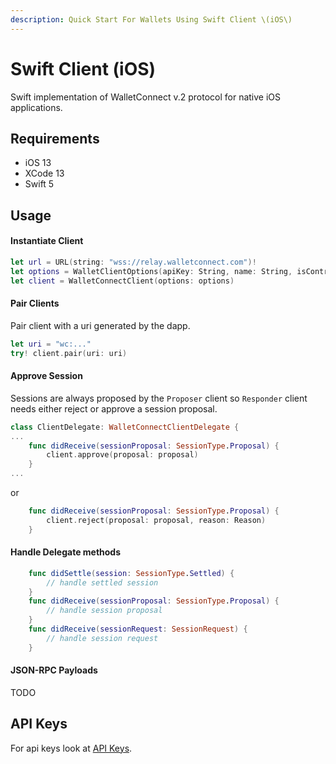 ```yaml
---
description: Quick Start For Wallets Using Swift Client \(iOS\)
---
```


# Swift Client \(iOS\)

Swift implementation of WalletConnect v.2 protocol for native iOS applications.
## Requirements 
- iOS 13
- XCode 13
- Swift 5

## Usage
#### Instantiate Client
```Swift
let url = URL(string: "wss://relay.walletconnect.com")!
let options = WalletClientOptions(apiKey: String, name: String, isController: true, metadata: AppMetadata(name: String?, description: String?, url: String?, icons: [String]?), relayURL: url)
let client = WalletConnectClient(options: options)
```
#### Pair Clients
Pair client with a uri generated by the dapp.
```Swift
let uri = "wc:..."
try! client.pair(uri: uri)
```
#### Approve Session
Sessions are always proposed by the `Proposer` client so `Responder` client needs either reject or approve a session proposal.
```Swift
class ClientDelegate: WalletConnectClientDelegate {
...
    func didReceive(sessionProposal: SessionType.Proposal) {
        client.approve(proposal: proposal)
    }
...
```
or 
```Swift
    func didReceive(sessionProposal: SessionType.Proposal) {
        client.reject(proposal: proposal, reason: Reason)
    }
```
#### Handle Delegate methods
```Swift
    func didSettle(session: SessionType.Settled) {
        // handle settled session
    }
    func didReceive(sessionProposal: SessionType.Proposal) {
        // handle session proposal
    }
    func didReceive(sessionRequest: SessionRequest) {
        // handle session request
    }
```
#### JSON-RPC Payloads
TODO
## API Keys

For api keys look at [API Keys](../../api/api-keys.md).
